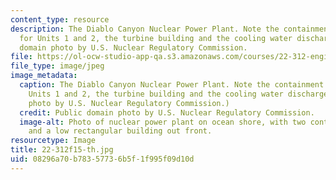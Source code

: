 ```yaml
---
content_type: resource
description: The Diablo Canyon Nuclear Power Plant. Note the containment buildings
  for Units 1 and 2, the turbine building and the cooling water discharge. Public
  domain photo by U.S. Nuclear Regulatory Commission.
file: https://ol-ocw-studio-app-qa.s3.amazonaws.com/courses/22-312-engineering-of-nuclear-reactors-fall-2015/08296a70b78357736b5f1f995f09d10d_22-312f15-th.jpg
file_type: image/jpeg
image_metadata:
  caption: The Diablo Canyon Nuclear Power Plant. Note the containment buildings for
    Units 1 and 2, the turbine building and the cooling water discharge. (Public domain
    photo by U.S. Nuclear Regulatory Commission.)
  credit: Public domain photo by U.S. Nuclear Regulatory Commission.
  image-alt: Photo of nuclear power plant on ocean shore, with two containment domes
    and a low rectangular building out front.
resourcetype: Image
title: 22-312f15-th.jpg
uid: 08296a70-b783-5773-6b5f-1f995f09d10d
---
```

